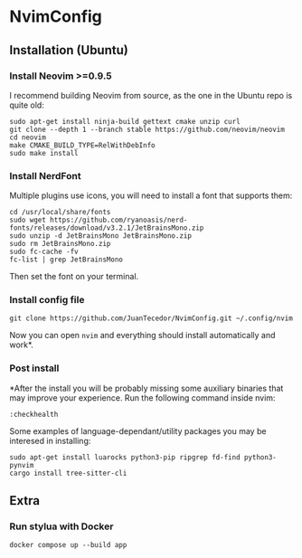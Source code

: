 # NvimConfig

## Installation (Ubuntu)

### Install Neovim >=0.9.5

I recommend building Neovim from source, as the one in the Ubuntu repo is quite old:

```
sudo apt-get install ninja-build gettext cmake unzip curl
git clone --depth 1 --branch stable https://github.com/neovim/neovim
cd neovim
make CMAKE_BUILD_TYPE=RelWithDebInfo
sudo make install
```

### Install NerdFont

Multiple plugins use icons, you will need to install a font that supports them:

```
cd /usr/local/share/fonts
sudo wget https://github.com/ryanoasis/nerd-fonts/releases/download/v3.2.1/JetBrainsMono.zip
sudo unzip -d JetBrainsMono JetBrainsMono.zip
sudo rm JetBrainsMono.zip
sudo fc-cache -fv
fc-list | grep JetBrainsMono
```

Then set the font on your terminal.

### Install config file
```
git clone https://github.com/JuanTecedor/NvimConfig.git ~/.config/nvim
```

Now you can open `nvim` and everything should install automatically and work*.

### Post install

*After the install you will be probably missing some auxiliary binaries that may improve your experience.
Run the following command inside nvim:
```
:checkhealth
```

Some examples of language-dependant/utility packages you may be interesed in installing:
```
sudo apt-get install luarocks python3-pip ripgrep fd-find python3-pynvim
cargo install tree-sitter-cli
```

## Extra
### Run stylua with Docker
```
docker compose up --build app
```
